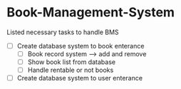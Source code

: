 # Book-Management-System
Listed necessary tasks to handle BMS
- [ ] Create database system to book enterance
    - [ ] Book record system --> add and remove
    - [ ] Show book list from database
    - [ ] Handle rentable or not books 
- [ ] Create database system to user enterance
